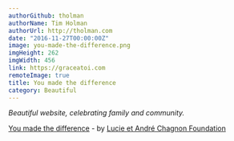 ```yaml
---
authorGithub: tholman
authorName: Tim Holman
authorUrl: http://tholman.com
date: "2016-11-27T00:00:00Z"
image: you-made-the-difference.png
imgHeight: 262
imgWidth: 456
link: https://graceatoi.com
remoteImage: true
title: You made the difference
category: Beautiful
---
```


_Beautiful website, celebrating family and community._

[You made the difference](https://graceatoi.com) - by [Lucie et André Chagnon Foundation](http://www.fondationchagnon.org/)
